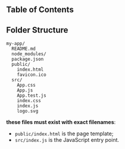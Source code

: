 ## Table of Contents


## Folder Structure

```
my-app/
  README.md
  node_modules/
  package.json
  public/
    index.html
    favicon.ico
  src/
    App.css
    App.js
    App.test.js
    index.css
    index.js
    logo.svg
```
**these files must exist with exact filenames**:

* `public/index.html` is the page template;
* `src/index.js` is the JavaScript entry point.


